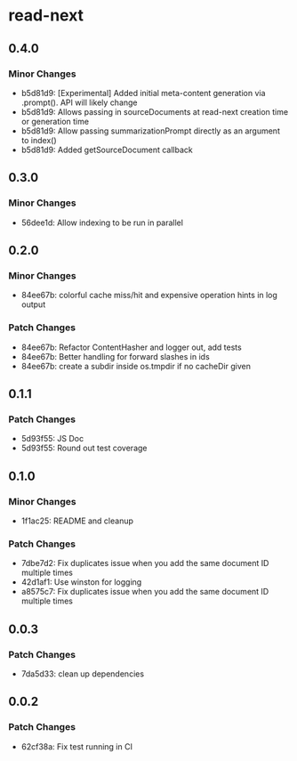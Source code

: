 # read-next

## 0.4.0

### Minor Changes

- b5d81d9: [Experimental] Added initial meta-content generation via .prompt(). API will likely change
- b5d81d9: Allows passing in sourceDocuments at read-next creation time or generation time
- b5d81d9: Allow passing summarizationPrompt directly as an argument to index()
- b5d81d9: Added getSourceDocument callback

## 0.3.0

### Minor Changes

- 56dee1d: Allow indexing to be run in parallel

## 0.2.0

### Minor Changes

- 84ee67b: colorful cache miss/hit and expensive operation hints in log output

### Patch Changes

- 84ee67b: Refactor ContentHasher and logger out, add tests
- 84ee67b: Better handling for forward slashes in ids
- 84ee67b: create a subdir inside os.tmpdir if no cacheDir given

## 0.1.1

### Patch Changes

- 5d93f55: JS Doc
- 5d93f55: Round out test coverage

## 0.1.0

### Minor Changes

- 1f1ac25: README and cleanup

### Patch Changes

- 7dbe7d2: Fix duplicates issue when you add the same document ID multiple times
- 42d1af1: Use winston for logging
- a8575c7: Fix duplicates issue when you add the same document ID multiple times

## 0.0.3

### Patch Changes

- 7da5d33: clean up dependencies

## 0.0.2

### Patch Changes

- 62cf38a: Fix test running in CI
